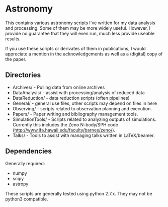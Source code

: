 Astronomy
=========

This contains various astronomy scripts I've written for my data analysis and processing. Some of them may be more widely useful. However, I provide no guarantee that they will even run, much less provide useable results.

If you use these scripts or derivates of them in publications, I would appreciate a mention in the acknowledgements as well as a (digital) copy of the paper.

Directories
-----------

* Archives/		- Pulling data from online archives
* DataAnalysis/		- assist with processing/analysis of reduced data
* DataReduction/		- data reduction scripts (often pipelines)
* General/		- general use files, other scripts may depend on files in here
* Observing/		- scripts related to observation planning and execution.
* Papers/			- Paper writing and bibliography management tools.
* SimulationTools/	- Scripts related to analyzing outputs of simulations. Currently this includes the Zeno N-body/SPH code (http://www.ifa.hawaii.edu/faculty/barnes/zeno/).
* Talks/			- Tools to assist with managing talks written in LaTeX/beamer.

Dependencies
------------

Generally required:
* numpy
* scipy
* astropy

These scripts are generally tested using python 2.7.x. They may not be python3 compatible.
